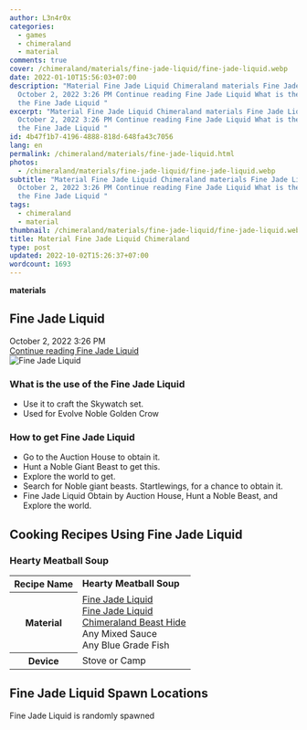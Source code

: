 ```yaml
---
author: L3n4r0x
categories:
  - games
  - chimeraland
  - material
comments: true
cover: /chimeraland/materials/fine-jade-liquid/fine-jade-liquid.webp
date: 2022-01-10T15:56:03+07:00
description: "Material Fine Jade Liquid Chimeraland materials Fine Jade Liquid
  October 2, 2022 3:26 PM Continue reading Fine Jade Liquid What is the use of
  the Fine Jade Liquid "
excerpt: "Material Fine Jade Liquid Chimeraland materials Fine Jade Liquid
  October 2, 2022 3:26 PM Continue reading Fine Jade Liquid What is the use of
  the Fine Jade Liquid "
id: 4b47f1b7-4196-4888-818d-648fa43c7056
lang: en
permalink: /chimeraland/materials/fine-jade-liquid.html
photos:
  - /chimeraland/materials/fine-jade-liquid/fine-jade-liquid.webp
subtitle: "Material Fine Jade Liquid Chimeraland materials Fine Jade Liquid
  October 2, 2022 3:26 PM Continue reading Fine Jade Liquid What is the use of
  the Fine Jade Liquid "
tags:
  - chimeraland
  - material
thumbnail: /chimeraland/materials/fine-jade-liquid/fine-jade-liquid.webp
title: Material Fine Jade Liquid Chimeraland
type: post
updated: 2022-10-02T15:26:37+07:00
wordcount: 1693
---
```


<link
  rel="stylesheet"
  href="https://rawcdn.githack.com/dimaslanjaka/Web-Manajemen/870a349/css/bootstrap-5-3-0-alpha3-wrapper.css"
/>
<section id="bootstrap-wrapper">
  <div data-bs-theme="dark">
    <div
      class="row g-0 border rounded overflow-hidden flex-md-row mb-4 shadow-sm position-relative bg-dark text-light"
    >
      <div class="col p-4 d-flex flex-column position-static">
        <strong class="d-inline-block mb-2 text-success">materials</strong>
        <h2 class="mb-0">Fine Jade Liquid</h2>
        <div class="mb-1 text-muted">October 2, 2022 3:26 PM</div>
        <a
          href="/chimeraland/materials/fine-jade-liquid.html"
          class="stretched-link d-none text-primary"
          >Continue reading Fine Jade Liquid</a
        >
      </div>
      <div class="col-auto d-none d-md-block d-lg-block">
        <img
          src="https://www.webmanajemen.com/chimeraland/materials/fine-jade-liquid/fine-jade-liquid.webp"
          alt="Fine Jade Liquid"
        />
      </div>
    </div>
    <div class="row">
      <div class="col-lg-6 col-12 mb-2">
        <div class="card">
          <div class="card-body">
            <h3 class="card-title">What is the use of the Fine Jade Liquid</h3>
            <div class="card-text">
              <ul>
                <li>Use it to craft the Skywatch set.</li>
                <li>Used for Evolve Noble Golden Crow</li>
              </ul>
            </div>
          </div>
        </div>
      </div>
      <div class="col-lg-6 col-12 mb-2">
        <div class="card">
          <div class="card-body">
            <h3 class="card-title">How to get Fine Jade Liquid</h3>
            <div class="card-text">
              <ul>
                <li>Go to the Auction House to obtain it.</li>
                <li>Hunt a Noble Giant Beast to get this.</li>
                <li>Explore the world to get.</li>
                <li>
                  Search for Noble giant beasts. Startlewings, for a chance to
                  obtain it.
                </li>
                <li>
                  Fine Jade Liquid Obtain by Auction House, Hunt a Noble Beast,
                  and Explore the world.
                </li>
              </ul>
            </div>
          </div>
        </div>
      </div>
      <div class="col-12 mb-2">
        <h2 id="cookable">Cooking Recipes Using Fine Jade Liquid</h2>
        <div id="recipe-hearty-meatball-soup">
          <h3 id="item-hearty-meatball-soup">Hearty Meatball Soup</h3>
          <div class="mb-2">
            <table class="table">
              <tr>
                <th>Recipe Name</th>
                <td><b>Hearty Meatball Soup</b></td>
              </tr>
              <tr>
                <th>Material</th>
                <td>
                  <a
                    class="text-decoration-none text-primary"
                    href="/chimeraland/materials/fine-jade-liquid.html"
                    >Fine Jade Liquid</a
                  ><br /><a
                    class="text-decoration-none text-primary"
                    href="/chimeraland/materials/fine-jade-liquid.html"
                    >Fine Jade Liquid</a
                  ><br /><a
                    class="text-decoration-none text-primary"
                    href="/chimeraland/materials/chimeraland-beast-hide.html"
                    >Chimeraland Beast Hide</a
                  ><br />Any Mixed Sauce<br />Any Blue Grade Fish
                </td>
              </tr>
              <tr>
                <th>Device</th>
                <td>Stove or Camp</td>
              </tr>
            </table>
          </div>
        </div>
      </div>
      <div class="col-12 mb-2">
        <h2>Fine Jade Liquid Spawn Locations</h2>
        <p>Fine Jade Liquid is randomly spawned</p>
      </div>
    </div>
  </div>
</section>